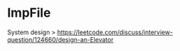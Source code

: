 # ImpFile

System design > https://leetcode.com/discuss/interview-question/124660/design-an-Elevator
